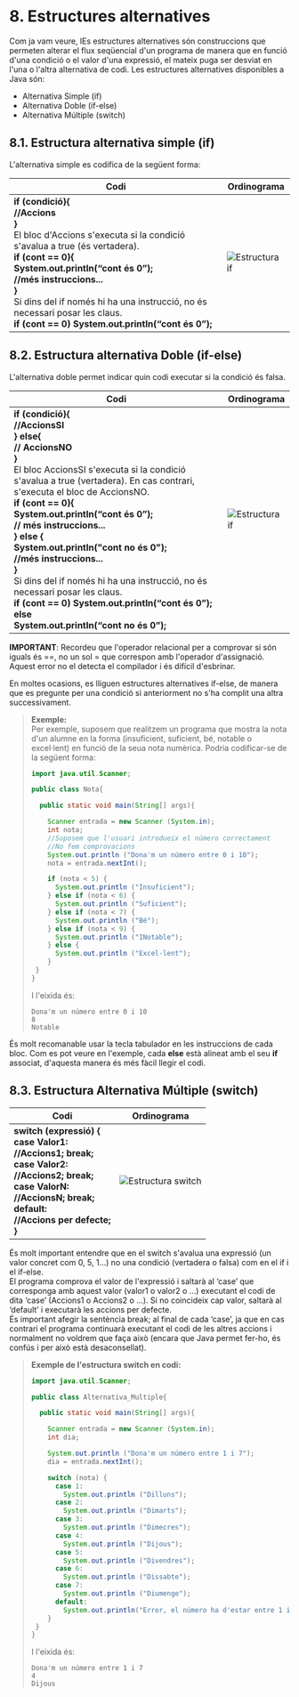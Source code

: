 # 8. Estructures alternatives

Com ja vam veure, lEs estructures alternatives són construccions que permeten alterar el flux seqüencial d'un programa de manera que en funció d'una condició o el valor d'una expressió, el mateix puga ser desviat en l'una o l'altra alternativa de codi. Les estructures alternatives disponibles a Java són:

- Alternativa Simple (if)
- Alternativa Doble (if-else)
- Alternativa Múltiple (switch)

## 8.1. Estructura alternativa simple (if)

L'alternativa simple es codifica de la següent forma:

|Codi|Ordinograma|
|----|-----------|
|**if (condició){ <br> //Accions <br>}** <br> El bloc d'Accions s'executa si la condició s'avalua a true (és vertadera). <br> **if (cont == 0){ <br> System.out.println(“cont és 0”); <br> //més instruccions... <br> }** <br> Si dins del if només hi ha una instrucció, no és necessari posar les claus. <br> **if (cont == 0) System.out.println(“cont és 0”);** | ![Estructura if](../UD3/img/estructura_if.jpg) |

## 8.2. Estructura alternativa Doble (if-else)

L'alternativa doble permet indicar quin codi executar si la condició és falsa.

|Codi|Ordinograma|
|----|-----------|
|**if (condició){ <br> //AccionsSI <br>} else{ <br> // AccionsNO <br> }** <br> El bloc AccionsSI s'executa si la condició s'avalua a true (vertadera). En cas contrari, s'executa el bloc de AccionsNO. <br> **if (cont == 0){ <br> System.out.println(“cont és 0”); <br> // més instruccions... <br> } else { <br> System.out.println("cont no és 0"); <br> //més instruccions... <br>}** <br> Si dins del if només hi ha una instrucció, no és necessari posar les claus. <br> **if (cont == 0) System.out.println(“cont és 0”); <br> else <br> System.out.println(“cont no és 0”);** | ![Estructura if](../UD3/img/estructura_if_else.jpg) |

**IMPORTANT**: Recordeu que l'operador relacional per a comprovar si són iguals és ==, no un sol = que correspon amb l'operador d'assignació. Aquest error no el detecta el compilador i és difícil d'esbrinar.

En moltes ocasions, es lliguen estructures alternatives if-else, de manera que es pregunte per una condició si anteriorment no s'ha complit una altra successivament.  

>**Exemple:**  
>Per exemple, suposem que realitzem un programa que mostra la nota d'un alumne en la forma (insuficient, suficient, bé, notable o excel·lent) en funció de la seua nota numèrica. Podria codificar-se de la següent forma:
>
>```java
>import java.util.Scanner;
>
>public class Nota{
>
>   public static void main(String[] args){
>
>     Scanner entrada = new Scanner (System.in);
>     int nota;
>     //Suposem que l'usuari introdueix el número correctament
>     //No fem comprovacions
>     System.out.println ("Dona'm un número entre 0 i 10");
>     nota = entrada.nextInt();
>
>     if (nota < 5) {
>       System.out.println ("Insuficient");
>     } else if (nota < 6) {
>       System.out.println ("Suficient");
>     } else if (nota < 7) {
>       System.out.println ("Bé");
>     } else if (nota < 9) {
>       System.out.println ("INotable");
>     } else {
>       System.out.println ("Excel·lent");
>     }
>  }
>}
>
>```
>
>I l'eixida és:
>
>```
>Dona'm un número entre 0 i 10
>8
>Notable
>```

És molt recomanable usar la tecla tabulador en les instruccions de cada bloc. Com es pot veure en l'exemple, cada **else** està alineat amb el seu **if** associat, d'aquesta manera és més fàcil llegir el codi.

## 8.3. Estructura Alternativa Múltiple (switch)

|Codi|Ordinograma|
|----|-----------|
|**switch (expressió) {<br> case Valor1: <br> //Accions1; break; <br> case Valor2: <br> //Accions2; break; <br> case ValorN: <br> //AccionsN; break; <br> default: <br> //Accions per defecte; <br>}**  | ![Estructura switch](../UD3/img/estructura_switch.jpg) |

És molt important entendre que en el switch s'avalua una expressió (un valor concret com 0, 5, 1…) no una condició (vertadera o falsa) com en el if i el if-else.  
El programa comprova el valor de l'expressió i saltarà al ‘case’ que corresponga amb aquest valor (valor1 o valor2 o …) executant el codi de dita ‘case’ (Accions1 o Accions2 o …). Si no coincideix cap valor, saltarà al ‘default’ i executarà les accions per defecte.  
És important afegir la sentència break; al final de cada ‘case’, ja que en cas contrari el programa continuarà executant el codi de les altres accions i normalment no voldrem que faça això (encara que Java permet fer-ho, és confús i per això està desaconsellat).

>**Exemple de l'estructura switch en codi:**  
>
>```java
>import java.util.Scanner;
>
>public class Alternativa_Multiple{
>
>   public static void main(String[] args){
>
>     Scanner entrada = new Scanner (System.in);
>     int dia;
>
>     System.out.println ("Dona'm un número entre 1 i 7");
>     dia = entrada.nextInt();
>
>     switch (nota) {
>       case 1:
>         System.out.println ("Dilluns");
>       case 2: 
>         System.out.println ("Dimarts");
>       case 3:
>         System.out.println ("Dimecres");
>       case 4:
>         System.out.println ("Dijous");
>       case 5: 
>         System.out.println ("Divendres");
>       case 6:
>         System.out.println ("Dissabte");
>       case 7:
>         System.out.println ("Diumenge");
>       default:
>         System.out.println("Error, el número ha d'estar entre 1 i 7");
>     }
>  }
>}
>```
>
>I l'eixida és:
>
>```
>Dona'm un número entre 1 i 7
>4
>Dijous
>```
